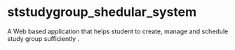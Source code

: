 # ststudygroup_shedular_system
A Web based application that helps student to create, manage and schedule study group sufficiently .
